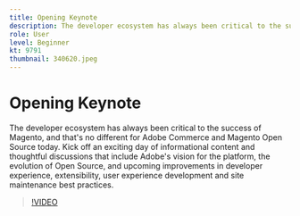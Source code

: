 ```yaml
---
title: Opening Keynote
description: The developer ecosystem has always been critical to the success of Magento, and that's no different for Adobe Commerce and Magento Open Source today. Kick off … (Descriptions should be between 60 and 160 characters)
role: User
level: Beginner
kt: 9791
thumbnail: 340620.jpeg
---
```

# Opening Keynote

The developer ecosystem has always been critical to the success of Magento, and that's no different for Adobe Commerce and Magento Open Source today. Kick off an exciting day of informational content and thoughtful discussions that include Adobe's vision for the platform, the evolution of Open Source, and upcoming improvements in developer experience, extensibility, user experience development and site maintenance best practices.

>[!VIDEO](https://video.tv.adobe.com/v/340620/?quality=12&learn=on)
